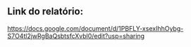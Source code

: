## Link do relatório:
https://docs.google.com/document/d/1PBFLY-xsexIhhOybg-S7O4tl2jwRgBaQsbtsfcXvbl0/edit?usp=sharing
